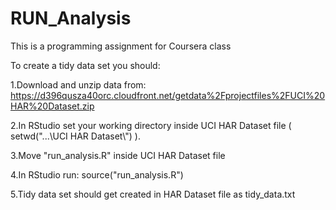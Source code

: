 RUN_Analysis
============

This is a programming assignment for Coursera class


To create a tidy data set you should:

1.Download and unzip data from: 
https://d396qusza40orc.cloudfront.net/getdata%2Fprojectfiles%2FUCI%20HAR%20Dataset.zip

2.In RStudio set your working directory inside UCI HAR Dataset file ( setwd("...\\UCI HAR Dataset\\") ).

3.Move "run_analysis.R" inside UCI HAR Dataset file

4.In RStudio run: source("run_analysis.R")

5.Tidy data set should get created in HAR Dataset file as tidy_data.txt
